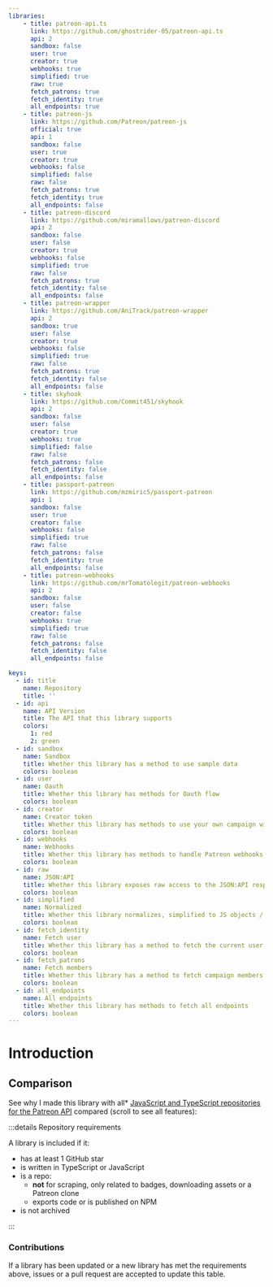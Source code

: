 ```yaml
---
libraries:
    - title: patreon-api.ts
      link: https://github.com/ghostrider-05/patreon-api.ts
      api: 2
      sandbox: false
      user: true
      creator: true
      webhooks: true
      simplified: true
      raw: true
      fetch_patrons: true
      fetch_identity: true
      all_endpoints: true
    - title: patreon-js
      link: https://github.com/Patreon/patreon-js
      official: true
      api: 1
      sandbox: false
      user: true
      creator: true
      webhooks: false
      simplified: false
      raw: false
      fetch_patrons: true
      fetch_identity: true
      all_endpoints: false
    - title: patreon-discord
      link: https://github.com/miramallows/patreon-discord
      api: 2
      sandbox: false
      user: false
      creator: true
      webhooks: false
      simplified: true
      raw: false
      fetch_patrons: true
      fetch_identity: false
      all_endpoints: false
    - title: patreon-wrapper
      link: https://github.com/AniTrack/patreon-wrapper
      api: 2
      sandbox: true
      user: false
      creator: true
      webhooks: false
      simplified: true
      raw: false
      fetch_patrons: true
      fetch_identity: false
      all_endpoints: false
    - title: skyhook
      link: https://github.com/Commit451/skyhook
      api: 2
      sandbox: false
      user: false
      creator: true
      webhooks: true
      simplified: false
      raw: false
      fetch_patrons: false
      fetch_identity: false
      all_endpoints: false
    - title: passport-patreon
      link: https://github.com/mzmiric5/passport-patreon
      api: 1
      sandbox: false
      user: true
      creator: false
      webhooks: false
      simplified: true
      raw: false
      fetch_patrons: false
      fetch_identity: true
      all_endpoints: false
    - title: patreon-webhooks
      link: https://github.com/mrTomatolegit/patreon-webhooks
      api: 2
      sandbox: false
      user: false
      creator: false
      webhooks: true
      simplified: true
      raw: false
      fetch_patrons: false
      fetch_identity: false
      all_endpoints: false

keys:
  - id: title
    name: Repository
    title: ''
  - id: api
    name: API Version
    title: The API that this library supports
    colors:
      1: red
      2: green
  - id: sandbox
    name: Sandbox
    title: Whether this library has a method to use sample data
    colors: boolean
  - id: user
    name: Oauth
    title: Whether this library has methods for Oauth flow
    colors: boolean
  - id: creator
    name: Creator token
    title: Whether this library has methods to use your own campaign without Oauth
    colors: boolean
  - id: webhooks
    name: Webhooks
    title: Whether this library has methods to handle Patreon webhooks
    colors: boolean
  - id: raw
    name: JSON:API
    title: Whether this library exposes raw access to the JSON:API responses
    colors: boolean
  - id: simplified
    name: Normalized
    title: Whether this library normalizes, simplified to JS objects / classes, responses
    colors: boolean
  - id: fetch_identity
    name: Fetch user
    title: Whether this library has a method to fetch the current user
    colors: boolean
  - id: fetch_patrons
    name: Fetch members
    title: Whether this library has a method to fetch campaign members
    colors: boolean
  - id: all_endpoints
    name: All endpoints
    title: Whether this library has methods to fetch all endpoints
    colors: boolean
---
```


# Introduction

<!-- @include:../../README.md#introduction -->

## Comparison

See why I made this library with all* [JavaScript and TypeScript repositories for the Patreon API](https://github.com/search?q=patreon+language:JavaScript+language:TypeScript++archived:false++is:public+stars:%3E0&type=repositories&s=stars&o=desc) compared (scroll to see all features):

<LibraryTable />

:::details Repository requirements

A library is included if it:

- has at least 1 GitHub star
- is written in TypeScript or JavaScript
- is a repo:
  - **not** for scraping, only related to badges, downloading assets or a Patreon clone
  - exports code or is published on NPM
- is not archived

:::

### Contributions

If a library has been updated or a new library has met the requirements above, issues or a pull request are accepted to update this table.

<script setup>
import LibraryTable from '../.vitepress/components/LibraryTable.vue'
</script>
